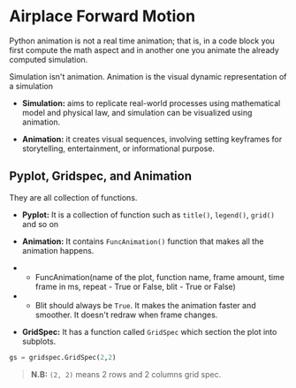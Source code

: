# Airplace Forward Motion

Python animation is not a real time animation; that is, in a code block you first compute the math aspect and in another one you animate the already computed simulation.

Simulation isn't animation. Animation is the visual dynamic representation of a simulation

- **Simulation:** aims to replicate real-world processes using mathematical model and physical law, and simulation can be visualized using animation.

- **Animation:** it creates visual sequences, involving setting keyframes for storytelling, entertainment, or informational purpose.

## Pyplot, Gridspec, and Animation

They are all collection of functions.

- **Pyplot:** It is a collection of function such as `title()`, `legend()`, `grid()` and so on

- **Animation:** It contains `FuncAnimation()` function that makes all the animation happens.
- - FuncAnimation(name of the plot, function name, frame amount, time frame in ms, repeat - True or False, blit - True or False)
- - Blit should always be `True`. It makes the animation faster and smoother. It doesn't redraw when frame changes.

- **GridSpec:** It has a function called `GridSpec` which section the plot into subplots.

```py
gs = gridspec.GridSpec(2,2)
```
> **N.B:** `(2, 2)` means 2 rows and 2 columns grid spec.